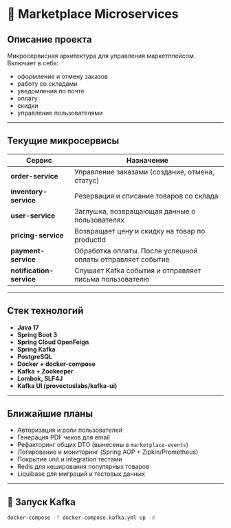 # 🛒 Marketplace Microservices

## Описание проекта
Микросервисная архитектура для управления маркетплейсом. Включает в себя:
- оформление и отмену заказов
- работу со складами
- уведомления по почте
- оплату
- скидки
- управление пользователями

---

##  Текущие микросервисы

| Сервис              | Назначение                                                                 |
|---------------------|---------------------------------------------------------------------------|
| **order-service**    | Управление заказами (создание, отмена, статус)                            |
| **inventory-service**| Резервация и списание товаров со склада                                   |
| **user-service**     | Заглушка, возвращающая данные о пользователях                             |
| **pricing-service**  | Возвращает цену и скидку на товар по productId                            |
| **payment-service**  | Обработка оплаты. После успешной оплаты отправляет событие                |
| **notification-service** | Слушает Kafka события и отправляет письма пользователю                   |

---

##  Стек технологий

- **Java 17**
- **Spring Boot 3**
- **Spring Cloud OpenFeign**
- **Spring Kafka**
- **PostgreSQL**
- **Docker + docker-compose**
- **Kafka + Zookeeper**
- **Lombok, SLF4J**
- **Kafka UI (provectuslabs/kafka-ui)**

---

##  Ближайшие планы

-  Авторизация и роли пользователей
-  Генерация PDF чеков для email
-  Рефакторинг общих DTO (вынесены в `marketplace-events`)
-  Логирование и мониторинг (Spring AOP + Zipkin/Prometheus)
-  Покрытие unit и integration тестами
-  Redis для кеширования популярных товаров
-  Liquibase для миграций и тестовых данных

---

## 🚀 Запуск Kafka

```bash
docker-compose -f docker-compose.kafka.yml up -d
